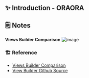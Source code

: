 ## ✨ Introduction - ORAORA

## 🗒️ Notes 

**Views Builder Comparison**
![image](https://github.com/user-attachments/assets/3988bb47-16fb-4f08-b266-c2f37278c44a)

### 🏗️ Reference 
- [Views Builder Comparison](https://dotnettutorials.net/lesson/difference-between-addmvc-and-addmvccore-method/#google_vignette)
- [View Builder Github Source](https://github.com/dotnet/aspnetcore/blob/main/src/Mvc/Mvc/src/MvcServiceCollectionExtensions.cs)

